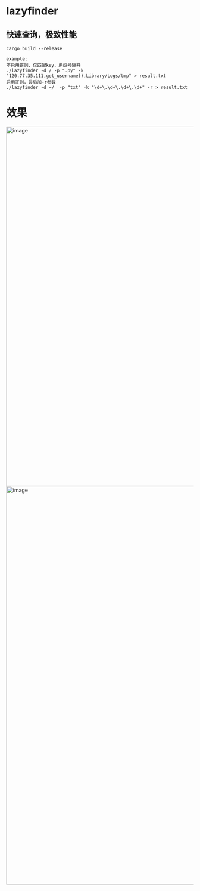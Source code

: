 # lazyfinder

## 快速查询，极致性能


```
cargo build --release

example:
不启用正则，仅匹配key，用逗号隔开
./lazyfinder -d / -p ".py" -k "120.77.35.111,get_username(),Library/Logs/tmp" > result.txt
启用正则，最后加-r参数
./lazyfinder -d ~/  -p "txt" -k "\d+\.\d+\.\d+\.\d+" -r > result.txt
```

# 效果

<img width="964" alt="image" src="https://user-images.githubusercontent.com/38530231/153534773-b4bbc7b3-8e62-4ab7-949b-b0bb38aac126.png">
<img width="1069" alt="image" src="https://user-images.githubusercontent.com/38530231/155306639-ea8ccacc-9b3d-4dfe-8ed9-f703a72f3028.png">

